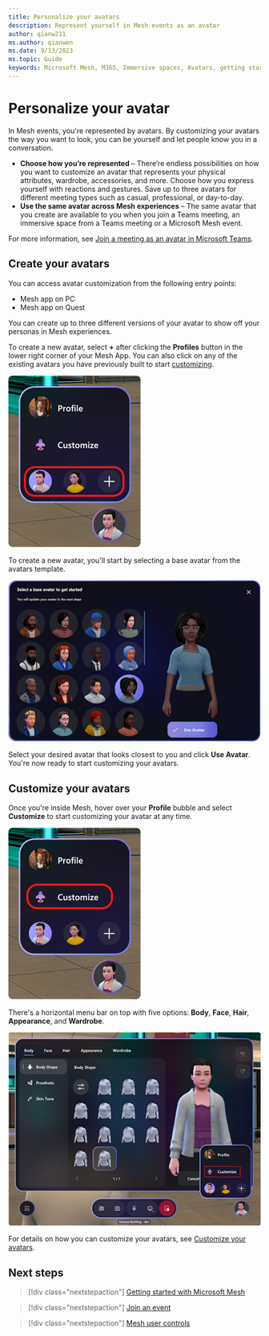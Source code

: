 ```yaml
---
title: Personalize your avatars
description: Represent yourself in Mesh events as an avatar
author: qianw211    
ms.author: qianwen
ms.date: 9/13/2023
ms.topic: Guide
keywords: Microsoft Mesh, M365, Immersive spaces, Avatars, getting started, documentation, features
---
```


# Personalize your avatar

In Mesh events, you're represented by avatars. By customizing your avatars the way you want to look, you can be yourself and let people know you in a conversation.

* **Choose how you’re represented** – There’re endless possibilities on how you want to customize an avatar that represents your physical attributes, wardrobe, accessories, and more. Choose how you express yourself with reactions and gestures. Save up to three avatars for different meeting types such as casual, professional, or day-to-day.
* **Use the same avatar across Mesh experiences** – The same avatar that you create are available to you when you join a Teams meeting, an immersive space from a Teams meeting or a Microsoft Mesh event.

For more information, see [Join a meeting as an avatar in Microsoft Teams](https://support.microsoft.com/office/join-a-meeting-as-an-avatar-in-microsoft-teams-5384e7b7-30c7-4bcb-8065-0c9e830cc8ad).

## Create your avatars

You can access avatar customization from the following entry points:

* Mesh app on PC
* Mesh app on Quest

You can create up to three different versions of your avatar to show off your personas in Mesh experiences. 

To create a new avatar, select **+** after clicking the **Profiles** button in the lower right corner of your Mesh App. You can also click on any of the existing avatars you have previously built to start [customizing](#customize-your-avatars).

![A screenshot of the Profile menu](media/profile-customize-avatar.png)

To create a new avatar, you'll start by selecting a base avatar from the avatars template.

![A screenshot of the avatars template](media/avatars-template.png)

Select your desired avatar that looks closest to you and click **Use Avatar**. You're now ready to start customizing your avatars.

## Customize your avatars

Once you're inside Mesh, hover over your **Profile** bubble and select **Customize** to start customizing your avatar at any time. 

![A screenshot of the Profile menu](media/profile-customize.png)

There's a horizontal menu bar on top with five options: **Body**, **Face**, **Hair**, **Appearance**, and **Wardrobe**.

![A screenshot of the avatars customization dialog](media/image117.png)

For details on how you can customize your avatars, see [Customize your avatars](https://support.microsoft.com/en-us/topic/be6a9703-f03d-4eb5-9908-995fdc5c91a8).

## Next steps

   > [!div class="nextstepaction"]
   > [Getting started with Microsoft Mesh](getting-started.md)

   > [!div class="nextstepaction"]
   > [Join an event](join-an-event.md)

   > [!div class="nextstepaction"]
   > [Mesh user controls](mesh-user-controls.md)